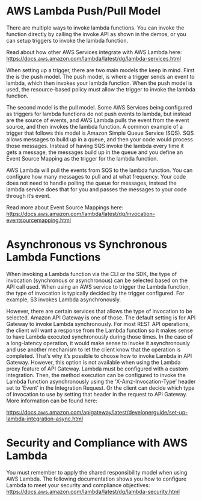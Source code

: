 # AWS Lambda Push/Pull Model
There are multiple ways to invoke lambda functions. You can invoke the function directly by calling the invoke API as shown in the demos, or you can setup triggers to invoke the lambda function.

Read about how other AWS Services integrate with AWS Lambda here: https://docs.aws.amazon.com/lambda/latest/dg/lambda-services.html

When setting up a trigger, there are two main models the keep in mind. First the is the push model. The push model, is where a trigger sends an event to lambda, which then invokes your lambda function. When the push model is used, the resource-based policy must allow the trigger to invoke the lambda function.

The second model is the pull model. Some AWS Services being configured as triggers for lambda functions do not push events to lambda, but instead are the source of events, and AWS Lambda pulls the event from the event source, and then invokes the lambda function. A common example of a trigger that follows this model is Amazon Simple Queue Service (SQS). SQS allows messages to build up in a queue, and then your code would process those messages. Instead of having SQS invoke the lambda every time it gets a message, the messages build up in the queue and you define an Event Source Mapping as the trigger for the lambda function.

AWS Lambda will pull the events from SQS to the lambda function. You can configure how many messages to pull and at what frequency. Your code does not need to handle polling the queue for messages, instead the lambda service does that for you and passes the messages to your code through it’s event.

Read more about Event Source Mappings here: https://docs.aws.amazon.com/lambda/latest/dg/invocation-eventsourcemapping.html

# Asynchronous vs Synchronous Lambda Functions
When invoking a Lambda function via the CLI or the SDK, the type of invocation (synchronous or asynchronous) can be selected based on the API call used. When using an AWS service to trigger the Lambda function, the type of invocation is typically decided by the trigger configured. For example, S3 invokes Lambda asynchronously.

However, there are certain services that allows the type of invocation to be selected. Amazon API Gateway is one of those. The default setting is for API Gateway to invoke Lambda synchronously. For most REST API operations, the client will want a response from the Lambda function so it makes sense to have Lambda executed synchronously during those times. In the case of a long-latency operation, it would make sense to invoke it asynchronously and use another mechanism to let the client know that the operation is completed. That’s why it’s possible to choose how to invoke Lambda in API Gateway. However, this option is not available when using the Lambda proxy feature of API Gateway. Lambda must be configured with a custom integration. Then, the method execution can be configured to invoke the Lambda function asynchronously using the ‘X-Amz-Invocation-Type’ header set to ‘Event’ in the Integration Request. Or the client can decide which type of invocation to use by setting that header in the request to API Gateway. More information can be found here:

https://docs.aws.amazon.com/apigateway/latest/developerguide/set-up-lambda-integration-async.html

# Security and Compliance with AWS Lambda
You must remember to apply the shared responsibility model when using AWS Lambda. The following documentation shows you how to configure Lambda to meet your security and compliance objectives: https://docs.aws.amazon.com/lambda/latest/dg/lambda-security.html
